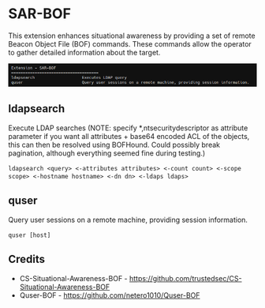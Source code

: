 # SAR-BOF

This extension enhances situational awareness by providing a set of remote Beacon Object File (BOF) commands. These commands allow the operator to gather detailed information about the target.

![](_img/01.png)


## ldapsearch

Execute LDAP searches (NOTE: specify *,ntsecuritydescriptor as attribute parameter if you want all attributes + base64 encoded ACL of the objects, this can then be resolved using BOFHound. Could possibly break pagination, although everything seemed fine during testing.)

```
ldapsearch <query> <-attributes attributes> <-count count> <-scope scope> <-hostname hostname> <-dn dn> <-ldaps ldaps>
```

## quser

Query user sessions on a remote machine, providing session information.

```
quser [host]
```



## Credits
* CS-Situational-Awareness-BOF - https://github.com/trustedsec/CS-Situational-Awareness-BOF
* Quser-BOF - https://github.com/netero1010/Quser-BOF